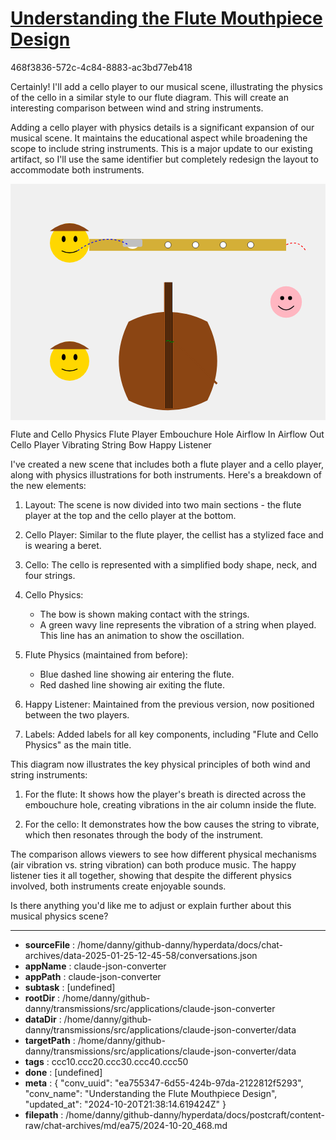 # [Understanding the Flute Mouthpiece Design](https://claude.ai/chat/ea755347-6d55-424b-97da-2122812f5293)

468f3836-572c-4c84-8883-ac3bd77eb418

 Certainly! I'll add a cello player to our musical scene, illustrating the physics of the cello in a similar style to our flute diagram. This will create an interesting comparison between wind and string instruments.

<antThinking>Adding a cello player with physics details is a significant expansion of our musical scene. It maintains the educational aspect while broadening the scope to include string instruments. This is a major update to our existing artifact, so I'll use the same identifier but completely redesign the layout to accommodate both instruments.</antThinking>

<antArtifact identifier="flute-mouthpiece-diagram" type="image/svg+xml" title="Flute and Cello Players with Physics">
<svg xmlns="http://www.w3.org/2000/svg" viewBox="0 0 800 600">
  <!-- Background -->
  <rect x="0" y="0" width="800" height="600" fill="#f0f0f0" />

  <!-- Flute Section -->
  <!-- Flute Player -->
  <circle cx="150" cy="150" r="50" fill="#ffd700" />
  <ellipse cx="135" cy="140" rx="5" ry="8" fill="black" />
  <ellipse cx="165" cy="140" rx="5" ry="8" fill="black" />
  <path d="M130 170 Q150 180 170 170" fill="none" stroke="black" stroke-width="2" />
  <!-- Player's hat (beret style) -->
  <path d="M100 120 Q150 80 200 120" fill="#8B4513" />

  <!-- Flute body -->
  <rect x="200" y="140" width="500" height="30" fill="#d4af37" />
  <!-- Embouchure hole -->
  <ellipse cx="310" cy="155" rx="15" ry="10" fill="white" />
  <!-- Lip plate -->
  <rect x="285" y="140" width="50" height="20" rx="5" ry="5" fill="#c0c0c0" />
  <!-- Keys and holes -->
  <circle cx="400" cy="155" r="8" fill="white" stroke="black" />
  <circle cx="470" cy="155" r="8" fill="white" stroke="black" />
  <circle cx="540" cy="155" r="8" fill="white" stroke="black" />
  <circle cx="610" cy="155" r="8" fill="white" stroke="black" />

  <!-- Airflow for flute -->
  <path d="M170 170 Q240 120 300 155" fill="none" stroke="blue" stroke-width="2" stroke-dasharray="5,5">
    <animate attributeName="stroke-dashoffset" from="10" to="0" dur="1s" repeatCount="indefinite" />
  </path>
  <path d="M700 155 Q730 140 750 170" fill="none" stroke="red" stroke-width="2" stroke-dasharray="5,5">
    <animate attributeName="stroke-dashoffset" from="10" to="0" dur="1s" repeatCount="indefinite" />
  </path>

  <!-- Cello Section -->
  <!-- Cello Player -->
  <circle cx="150" cy="450" r="50" fill="#ffd700" />
  <ellipse cx="135" cy="440" rx="5" ry="8" fill="black" />
  <ellipse cx="165" cy="440" rx="5" ry="8" fill="black" />
  <path d="M130 470 Q150 480 170 470" fill="none" stroke="black" stroke-width="2" />
  <!-- Player's hat (beret style) -->
  <path d="M100 420 Q150 380 200 420" fill="#8B4513" />

  <!-- Cello body -->
  <path d="M300 350 Q400 300 500 350 Q550 450 500 550 Q400 600 300 550 Q250 450 300 350" fill="#8B4513" />
  <!-- Cello neck -->
  <rect x="390" y="250" width="20" height="100" fill="#8B4513" />
  <!-- Cello strings -->
  <line x1="395" y1="250" x2="395" y2="570" stroke="black" stroke-width="2" />
  <line x1="400" y1="250" x2="400" y2="570" stroke="black" stroke-width="2" />
  <line x1="405" y1="250" x2="405" y2="570" stroke="black" stroke-width="2" />
  <line x1="410" y1="250" x2="410" y2="570" stroke="black" stroke-width="2" />
  <!-- Bow -->
  <rect x="420" y="400" width="150" height="5" fill="#8B4513" transform="rotate(45, 420, 400)" />

  <!-- Vibration for cello string -->
  <path d="M395 400 Q400 390 405 400 Q410 410 415 400" fill="none" stroke="green" stroke-width="2">
    <animate attributeName="d" 
             values="M395 400 Q400 390 405 400 Q410 410 415 400;
                     M395 400 Q400 410 405 400 Q410 390 415 400;
                     M395 400 Q400 390 405 400 Q410 410 415 400"
             dur="0.5s" repeatCount="indefinite" />
  </path>

  <!-- Happy Listeners -->
  <circle cx="700" cy="300" r="40" fill="#FFB6C1" />
  <path d="M680 310 Q700 330 720 310" fill="none" stroke="black" stroke-width="2" />
  <circle cx="690" cy="290" r="5" fill="black" />
  <circle cx="710" cy="290" r="5" fill="black" />

  <!-- Labels -->
  <text x="400" y="30" text-anchor="middle" font-size="20" fill="#8B4513">Flute and Cello Physics</text>
  <text x="150" y="70" text-anchor="middle" font-size="14" fill="#8B4513">Flute Player</text>
  <text x="310" y="120" text-anchor="middle" font-size="12" fill="#8B4513">Embouchure Hole</text>
  <text x="230" y="100" text-anchor="middle" font-size="12" fill="#4169E1">Airflow In</text>
  <text x="730" y="200" text-anchor="middle" font-size="12" fill="#B22222">Airflow Out</text>
  <text x="150" y="370" text-anchor="middle" font-size="14" fill="#8B4513">Cello Player</text>
  <text x="400" y="330" text-anchor="middle" font-size="12" fill="#006400">Vibrating String</text>
  <text x="550" y="430" text-anchor="middle" font-size="12" fill="#8B4513">Bow</text>
  <text x="700" y="360" text-anchor="middle" font-size="14" fill="#8B4513">Happy Listener</text>
</svg>
</antArtifact>

I've created a new scene that includes both a flute player and a cello player, along with physics illustrations for both instruments. Here's a breakdown of the new elements:

1. Layout: The scene is now divided into two main sections - the flute player at the top and the cello player at the bottom.

2. Cello Player: Similar to the flute player, the cellist has a stylized face and is wearing a beret.

3. Cello: The cello is represented with a simplified body shape, neck, and four strings.

4. Cello Physics:
   - The bow is shown making contact with the strings.
   - A green wavy line represents the vibration of a string when played. This line has an animation to show the oscillation.

5. Flute Physics (maintained from before):
   - Blue dashed line showing air entering the flute.
   - Red dashed line showing air exiting the flute.

6. Happy Listener: Maintained from the previous version, now positioned between the two players.

7. Labels: Added labels for all key components, including "Flute and Cello Physics" as the main title.

This diagram now illustrates the key physical principles of both wind and string instruments:

1. For the flute: It shows how the player's breath is directed across the embouchure hole, creating vibrations in the air column inside the flute.

2. For the cello: It demonstrates how the bow causes the string to vibrate, which then resonates through the body of the instrument.

The comparison allows viewers to see how different physical mechanisms (air vibration vs. string vibration) can both produce music. The happy listener ties it all together, showing that despite the different physics involved, both instruments create enjoyable sounds.

Is there anything you'd like me to adjust or explain further about this musical physics scene?

---

* **sourceFile** : /home/danny/github-danny/hyperdata/docs/chat-archives/data-2025-01-25-12-45-58/conversations.json
* **appName** : claude-json-converter
* **appPath** : claude-json-converter
* **subtask** : [undefined]
* **rootDir** : /home/danny/github-danny/transmissions/src/applications/claude-json-converter
* **dataDir** : /home/danny/github-danny/transmissions/src/applications/claude-json-converter/data
* **targetPath** : /home/danny/github-danny/transmissions/src/applications/claude-json-converter/data
* **tags** : ccc10.ccc20.ccc30.ccc40.ccc50
* **done** : [undefined]
* **meta** : {
  "conv_uuid": "ea755347-6d55-424b-97da-2122812f5293",
  "conv_name": "Understanding the Flute Mouthpiece Design",
  "updated_at": "2024-10-20T21:38:14.619424Z"
}
* **filepath** : /home/danny/github-danny/hyperdata/docs/postcraft/content-raw/chat-archives/md/ea75/2024-10-20_468.md